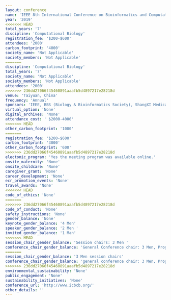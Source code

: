```yaml
---
layout: conference 
name: 'IEEE 8th International Conference on Bioinformatics and Computational Biology (ICBCB)'
year: '2019'
<<<<<<< HEAD
total_years: '7'
discipline: 'Computational Biology'
registration_fee: '$200-$600'
attendees: '2000'
carbon_footprint: '4000'
society_name: 'Not Applicable'
society_members: 'Not Applicable'
=======
discipline: 'Computational Biology'
total_years: '7'
society_name: 'Not Applicable'
society_members: 'Not Applicable'
attendees: '2000'
>>>>>>> 236dd27066f45460891aaafb5d4897217e28218d
venue: 'Taiyuan, China'
frequency: 'Annual'
sponsors: 'IEEE, BBS (Biology & Bioinformatics Society), ShangXI Medical University, college of life sciences Zhejiang university, '
virtual_option: 'None'
digital_archives: 'None'
attendance_cost: ' $2000-4000'
<<<<<<< HEAD
other_carbon_footprint: '1000'
=======
registration_fee: '$200-$600'
carbon_footprint: '3000'
other_carbon_footprint: '600'
>>>>>>> 236dd27066f45460891aaafb5d4897217e28218d
electonic_program: 'Yes the meeting program was available online.'
onsite_maternity: 'None'
onsite_childcare: 'None'
caregiver_grant: 'None'
career_development: 'None'
ecr_promotion_events: 'None'
travel_awards: 'None'
<<<<<<< HEAD
code_of_ethics: 'None'
=======
>>>>>>> 236dd27066f45460891aaafb5d4897217e28218d
code_of_conduct: 'None'
safety_instructions: 'None'
gender_balance: 'None'
keynote_gender_balance: '4 Men'
speaker_gender_balance: '2 Men '
invited_gender_balance: '1 Man'
<<<<<<< HEAD
session_chair_gender_balance: 'Session chairs: 3 Men '
conference_chair_gender_balance: 'General Conference chair: 3 Men, Program Chairs: 5 Men'
=======
session_chair_gender_balance: '3 Men session chairs'
conference_chair_gender_balance: 'general conference chair: 3 Men, Program Chairs: 5 Men'
>>>>>>> 236dd27066f45460891aaafb5d4897217e28218d
environmental_sustainability: 'None'
public_engagement: 'None'
sustainability_initiatives: 'None'
conference_url: 'http://www.icbcb.org/'
other_details: ''
---
```

